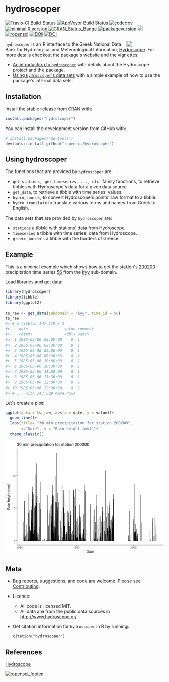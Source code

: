 hydroscoper
================

<!-- README.md is generated from README.Rmd. Please edit that file -->
[![Travis-CI Build Status](https://travis-ci.org/ropensci/hydroscoper.svg?branch=master)](https://travis-ci.org/ropensci/hydroscoper) [![AppVeyor Build Status](https://ci.appveyor.com/api/projects/status/github/ropensci/hydroscoper?branch=master&svg=true)](https://ci.appveyor.com/project/ropensci/hydroscoper) [![codecov](https://codecov.io/github/ropensci/hydroscoper/branch/master/graphs/badge.svg)](https://codecov.io/gh/ropensci/hydroscoper) [![minimal R version](https://img.shields.io/badge/R%3E%3D-3.4.0-6666ff.svg)](https://cran.r-project.org/) [![CRAN\_Status\_Badge](http://www.r-pkg.org/badges/version/hydroscoper)](https://cran.r-project.org/package=hydroscoper) [![packageversion](https://img.shields.io/badge/Package%20version-1.0.0.9000-orange.svg?style=flat-square)](https://github.com/ropensci/hydroscoper) [![](https://cranlogs.r-pkg.org/badges/grand-total/hydroscoper)](http://cran.rstudio.com/web/packages/hydroscoper/index.html) [![ropensci](https://badges.ropensci.org/185_status.svg)](https://github.com/ropensci/onboarding/issues/185) [![DOI](https://zenodo.org/badge/DOI/10.5281/zenodo.1196540.svg)](https://doi.org/10.5281/zenodo.1196540) [![DOI](http://joss.theoj.org/papers/10.21105/joss.00625/status.svg)](https://doi.org/10.21105/joss.00625)

<img src="https://github.com/ropensci/hydroscoper/raw/master/man/figures/hydroscoper_hex.png" align = "right" width = 120/> `hydroscoper` is an R interface to the Greek National Data Bank for Hydrological and Meteorological Information, [Hydroscope](http://www.hydroscope.gr/). For more details checkout the package's [website](https://ropensci.github.io/hydroscoper/) and the vignettes:

-   [An introduction to `hydroscoper`](https://ropensci.github.io/hydroscoper/articles/intro_hydroscoper.html) with details about the Hydroscope project and the package.
-   [Using `hydroscoper`'s data sets](https://ropensci.github.io/hydroscoper/articles/stations_with_data.html) with a simple example of how to use the package's internal data sets.

Installation
------------

Install the stable release from CRAN with:

``` r
install.packages("hydroscoper")
```

You can install the development version from GitHub with:

``` r
# install.packages("devtools")
devtools::install_github("ropensci/hydroscoper")
```

Using hydroscoper
-----------------

The functions that are provided by `hydroscoper` are:

-   `get_stations, get_timeseries, ..., etc.` family functions, to retrieve tibbles with Hydroscope's data for a given data source.
-   `get_data`, to retrieve a tibble with time series' values.
-   `hydro_coords`, to convert Hydroscope's points' raw format to a tibble.
-   `hydro_translate` to translate various terms and names from Greek to English.

The data sets that are provided by `hydroscoper` are:

-   `stations` a tibble with stations' data from Hydroscope.
-   `timeseries` a tibble with time series' data from Hydroscope.
-   `greece_borders` a tibble with the borders of Greece.

Example
-------

This is a minimal example which shows how to get the station's [200200]((http://kyy.hydroscope.gr/stations/d/200200/)) precipitation time series [56](http://kyy.hydroscope.gr/timeseries/d/56/) from the [kyy](http://kyy.hydroscope.gr) sub-domain.

Load libraries and get data:

``` r
library(hydroscoper)
library(tibble)
library(ggplot2)

ts_raw <- get_data(subdomain = "kyy", time_id = 56)
ts_raw
#> # A tibble: 147,519 x 3
#>    date                value comment
#>    <dttm>              <dbl> <chr>  
#>  1 1985-05-06 08:00:00    0. 1      
#>  2 1985-05-06 08:30:00    0. 1      
#>  3 1985-05-06 09:00:00    0. 1      
#>  4 1985-05-06 09:30:00    0. 1      
#>  5 1985-05-06 10:00:00    0. 1      
#>  6 1985-05-06 10:30:00    0. 1      
#>  7 1985-05-06 11:00:00    0. 1      
#>  8 1985-05-06 11:30:00    0. 1      
#>  9 1985-05-06 12:00:00    0. 1      
#> 10 1985-05-06 12:30:00    0. 1      
#> # ... with 147,509 more rows
```

Let's create a plot:

``` r
ggplot(data = ts_raw, aes(x = date, y = value))+
  geom_line()+
  labs(title= "30 min precipitation for station 200200",
       x="Date", y = "Rain height (mm)")+
  theme_classic()
```

![](man/figures/README-plot_time_series-1.png)

Meta
----

-   Bug reports, suggestions, and code are welcome. Please see [Contributing](/CONTRIBUTING.md).
-   Licence:
    -   All code is licensed MIT.
    -   All data are from the public data sources in <http://www.hydroscope.gr/>.
-   Get citation information for `hydroscoper` in R by running:

        citation("hydroscoper")

References
----------

[Hydroscope](http://www.hydroscope.gr/)

[![ropensci\_footer](http://ropensci.org/public_images/github_footer.png)](https://ropensci.org)
